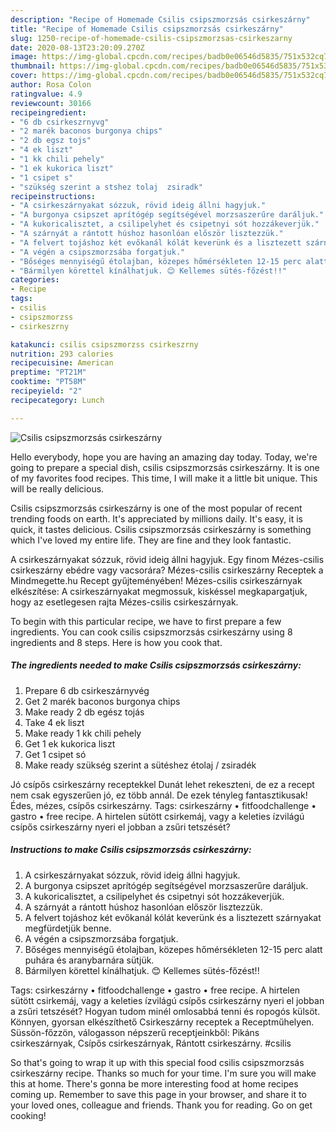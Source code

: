 ```yaml
---
description: "Recipe of Homemade Csilis csipszmorzsás csirkeszárny"
title: "Recipe of Homemade Csilis csipszmorzsás csirkeszárny"
slug: 1250-recipe-of-homemade-csilis-csipszmorzsas-csirkeszarny
date: 2020-08-13T23:20:09.270Z
image: https://img-global.cpcdn.com/recipes/badb0e06546d5835/751x532cq70/csilis-csipszmorzsas-csirkeszarny-recept-foto.jpg
thumbnail: https://img-global.cpcdn.com/recipes/badb0e06546d5835/751x532cq70/csilis-csipszmorzsas-csirkeszarny-recept-foto.jpg
cover: https://img-global.cpcdn.com/recipes/badb0e06546d5835/751x532cq70/csilis-csipszmorzsas-csirkeszarny-recept-foto.jpg
author: Rosa Colon
ratingvalue: 4.9
reviewcount: 30166
recipeingredient:
- "6 db csirkeszrnyvg"
- "2 marék baconos burgonya chips"
- "2 db egsz tojs"
- "4 ek liszt"
- "1 kk chili pehely"
- "1 ek kukorica liszt"
- "1 csipet s"
- "szükség szerint a stshez tolaj  zsiradk"
recipeinstructions:
- "A csirkeszárnyakat sózzuk, rövid ideig állni hagyjuk."
- "A burgonya csipszet aprítógép segítségével morzsaszerűre daráljuk."
- "A kukoricalisztet, a csilipelyhet és csipetnyi sót hozzákeverjük."
- "A szárnyát a rántott húshoz hasonlóan először lisztezzük."
- "A felvert tojáshoz két evőkanál kólát keverünk és a lisztezett szárnyakat megfürdetjük benne."
- "A végén a csipszmorzsába forgatjuk."
- "Bőséges mennyiségű étolajban, közepes hőmérsékleten 12-15 perc alatt puhára és aranybarnára sütjük."
- "Bármilyen körettel kínálhatjuk. 😊 Kellemes sütés-főzést!!"
categories:
- Recipe
tags:
- csilis
- csipszmorzss
- csirkeszrny

katakunci: csilis csipszmorzss csirkeszrny 
nutrition: 293 calories
recipecuisine: American
preptime: "PT21M"
cooktime: "PT58M"
recipeyield: "2"
recipecategory: Lunch

---
```



![Csilis csipszmorzsás csirkeszárny](https://img-global.cpcdn.com/recipes/badb0e06546d5835/751x532cq70/csilis-csipszmorzsas-csirkeszarny-recept-foto.jpg)

Hello everybody, hope you are having an amazing day today. Today, we're going to prepare a special dish, csilis csipszmorzsás csirkeszárny. It is one of my favorites food recipes. This time, I will make it a little bit unique. This will be really delicious.

Csilis csipszmorzsás csirkeszárny is one of the most popular of recent trending foods on earth. It's appreciated by millions daily. It's easy, it is quick, it tastes delicious. Csilis csipszmorzsás csirkeszárny is something which I've loved my entire life. They are fine and they look fantastic.

A csirkeszárnyakat sózzuk, rövid ideig állni hagyjuk. Egy finom Mézes-csilis csirkeszárny ebédre vagy vacsorára? Mézes-csilis csirkeszárny Receptek a Mindmegette.hu Recept gyűjteményében! Mézes-csilis csirkeszárnyak elkészítése: A csirkeszárnyakat megmossuk, kiskéssel megkapargatjuk, hogy az esetlegesen rajta Mézes-csilis csirkeszárnyak.


To begin with this particular recipe, we have to first prepare a few ingredients. You can cook csilis csipszmorzsás csirkeszárny using 8 ingredients and 8 steps. Here is how you cook that.

<!--inarticleads1-->

##### The ingredients needed to make Csilis csipszmorzsás csirkeszárny:

1. Prepare 6 db csirkeszárnyvég
1. Get 2 marék baconos burgonya chips
1. Make ready 2 db egész tojás
1. Take 4 ek liszt
1. Make ready 1 kk chili pehely
1. Get 1 ek kukorica liszt
1. Get 1 csipet só
1. Make ready szükség szerint a sütéshez étolaj / zsiradék


Jó csípős csirkeszárny receptekkel Dunát lehet rekeszteni, de ez a recept nem csak egyszerűen jó, ez több annál. De ezek tényleg fantasztikusak! Édes, mézes, csípős csirkeszárny. Tags: csirkeszárny • fitfoodchallenge • gastro • free recipe. A hirtelen sütött csirkemáj, vagy a keleties ízvilágú csípős csirkeszárny nyeri el jobban a zsűri tetszését? 

<!--inarticleads2-->

##### Instructions to make Csilis csipszmorzsás csirkeszárny:

1. A csirkeszárnyakat sózzuk, rövid ideig állni hagyjuk.
1. A burgonya csipszet aprítógép segítségével morzsaszerűre daráljuk.
1. A kukoricalisztet, a csilipelyhet és csipetnyi sót hozzákeverjük.
1. A szárnyát a rántott húshoz hasonlóan először lisztezzük.
1. A felvert tojáshoz két evőkanál kólát keverünk és a lisztezett szárnyakat megfürdetjük benne.
1. A végén a csipszmorzsába forgatjuk.
1. Bőséges mennyiségű étolajban, közepes hőmérsékleten 12-15 perc alatt puhára és aranybarnára sütjük.
1. Bármilyen körettel kínálhatjuk. 😊 Kellemes sütés-főzést!!


Tags: csirkeszárny • fitfoodchallenge • gastro • free recipe. A hirtelen sütött csirkemáj, vagy a keleties ízvilágú csípős csirkeszárny nyeri el jobban a zsűri tetszését? Hogyan tudom minél omlosabbá tenni és ropogós külsöt. Könnyen, gyorsan elkészíthető Csirkeszárny receptek a Receptműhelyen. Süssön-főzzön, válogasson népszerű receptjeinkből: Pikáns csirkeszárnyak, Csípős csirkeszárnyak, Rántott csirkeszárny. #csilis 

So that's going to wrap it up with this special food csilis csipszmorzsás csirkeszárny recipe. Thanks so much for your time. I'm sure you will make this at home. There's gonna be more interesting food at home recipes coming up. Remember to save this page in your browser, and share it to your loved ones, colleague and friends. Thank you for reading. Go on get cooking!
